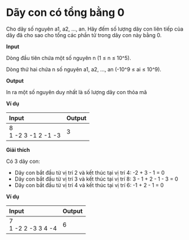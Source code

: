 # Dãy con có tổng bằng 0

Cho dãy số nguyên a1, a2, ..., an. Hãy đếm số lượng dãy con liên tiếp của dãy đã cho sao cho tổng các phần tử trong dãy con này bằng 0.

**Input**

Dòng đầu tiên chứa một số nguyên n (1 ≤ n ≤ 10^5).

Dòng thứ hai chứa n số nguyên a1, a2, ..., an (-10^9 ≤ ai ≤ 10^9).

**Output**

In ra một số nguyên duy nhất là số lượng dãy con thỏa mã

**Ví dụ**

| Input | Output |
|:-------|:--------|
| 8 <br> 1 -2 3 -1 2 -1 -3  | 3 |

**Giải thích**

Có 3 dãy con:
- Dãy con bắt đầu từ vị trí 2 và kết thúc tại vị trí 4: -2 + 3 - 1 = 0
- Dãy con bắt đầu từ vị trí 3 và kết thúc tại vị trí 8: 3 - 1 + 2 - 1 - 3 = 0
- Dãy con bắt đầu từ vị trí 4 và kết thúc tại vị trí 6: -1 + 2 - 1 = 0

**Ví dụ**

| Input | Output |
|:-------|:--------|
| 7 <br> 1 -2 2 -3 3 4 -4 | 6 |